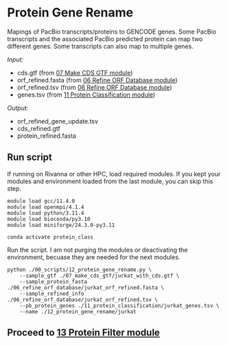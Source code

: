 # Protein Gene Rename 
Mapings of PacBio transcripts/proteins to GENCODE genes. Some PacBio transcripts and the associated PacBio predicted protein can map two different genes. Some transcripts can also map to multiple genes. <br />

_Input:_ <br />
- cds.gtf (from [07 Make CDS GTF module](https://github.com/efwatts/LRP_Troubleshooting/tree/main/07_make_cds_gtf))
- orf_refined.fasta (from [06 Refine ORF Database module](https://github.com/efwatts/LRP_Troubleshooting/tree/main/06_refine_orf_database))
- orf_refined.tsv (from [06 Refine ORF Database module](https://github.com/efwatts/LRP_Troubleshooting/tree/main/06_refine_orf_database))
- genes.tsv (from [11 Protein Classification module](https://github.com/efwatts/LRP_Troubleshooting/tree/main/11_protein_classification))
  
_Output:_
- orf_refined_gene_update.tsv
- cds_refined.gtf
- protein_refined.fasta

## Run script
If running on Rivanna or other HPC, load required modules. If you kept your modules and environment loaded from the last module, you can skip this step.
```
module load gcc/11.4.0  
module load openmpi/4.1.4
module load python/3.11.4
module load bioconda/py3.10
module load miniforge/24.3.0-py3.11

conda activate protein_class
```
Run the script. I am not purging the modules or deactivating the environment, becuase they are needed for the next modules.
```
python ./00_scripts/12_protein_gene_rename.py \
    --sample_gtf ./07_make_cds_gtf/jurkat_with_cds.gtf \
    --sample_protein_fasta ./06_refine_orf_database/jurkat_orf_refined.fasta \
    --sample_refined_info ./06_refine_orf_database/jurkat_orf_refined.tsv \
    --pb_protein_genes ./11_protein_classification/jurkat_genes.tsv \
    --name ./12_protein_gene_rename/jurkat
```

## Proceed to [13 Protein Filter module](https://github.com/efwatts/LRP_Troubleshooting/tree/main/13_protein_filter)
